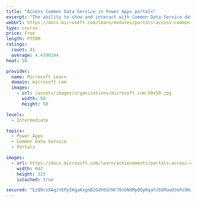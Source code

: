 ```yaml
---
title: "Access Common Data Service in Power Apps portals"
excerpt: "The ability to show and interact with Common Data Service data on a website is a core benefit of implementing a Microsoft Power Apps portal. This module focuses on the several techniques and methods to display and interact with Common Data Service data in Power Apps portals."
webUrl: https://docs.microsoft.com/learn/modules/portals-access-common-data-service/
type: course
price: Free
length: PT50M
ratings:
  count: 41
  average: 4.4390244
heat: 50

provider:
  name: Microsoft Learn
  domain: microsoft.com
  images:
    - url: /assets/images/organizations/microsoft.com-50x50.jpg
      width: 50
      height: 50

levels:
  - Intermediate

topics:
  - Power Apps
  - Common Data Service
  - Portals

images:
  - url: https://docs.microsoft.com/learn/achievements/portals-access-common-data-service-social.png
    width: 642
    height: 325
    isCached: true

secured: "EzQ9csXAqJ+EPpIHgaKxgnB2Gdh6SCNF70nbNdMp0QyRqaFzbSMuwUJePz9H/7Q0zmctxx6C91vwdApzmUUH/eqQr1I7zJ0yoODOPxmdVC30FpEvkqyZFuJ7CLkm13u7HbhuBjSAGm0my0Tu0KUHZQa9l3/0w7yW1iTjPjev0u3hyj+jI5B+lMBMyD/4nLNLou6rQGJmFfZWb0VYiVMmFlo84RawMS9ZKZ/8f4pNTGUC8epD1Fl9aQEl0iA15Fpy32IGXJaWw6+QKa1NE2LI2PzErkOwf6G+De4dVJSlYI7neNpszlM1JX0hBYXQRZBmlJtvHTHDVrw4nC/8y+5cdAZho8NZ2l0KKWWwJyUhjMoCbCWzvG9RhCniIfpXY9LxnyYauBoymB1jRMrW5Y3Ru1LnMrruxY1iASaf8J+LUhY=;hQj1162zM2hQ4+sVsHeeRQ=="
---
```


